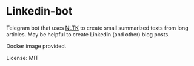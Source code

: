 # Linkedin-bot

Telegram bot that uses [NLTK](https://www.nltk.org/) to create small summarized texts from long articles. May be helpful to create Linkedin
(and other) blog posts.

Docker image provided.

License: MIT
